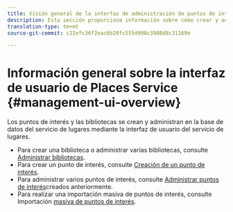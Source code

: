 ```yaml
---
title: Visión general de la interfaz de administración de puntos de interés
description: Esta sección proporciona información sobre cómo crear y administrar bibliotecas y puntos de interés mediante la interfaz de usuario del servicio de lugares.
translation-type: tm+mt
source-git-commit: c22efc36f2eac6b20fc555d998c3988d8c31169e

---
```



# Información general sobre la interfaz de usuario de Places Service {#management-ui-overview}

Los puntos de interés y las bibliotecas se crean y administran en la base de datos del servicio de lugares mediante la interfaz de usuario del servicio de lugares.

* Para crear una biblioteca o administrar varias bibliotecas, consulte [Administrar bibliotecas](/help/poi-mgmt-ui/manage-libraries-in-the-places-ui.md).
* Para crear un punto de interés, consulte [Creación de un punto de interés](/help/poi-mgmt-ui/create-a-poi-ui.md).
* Para administrar varios puntos de interés, consulte [Administrar puntos de interés](/help/poi-mgmt-ui/managing-pois-in-the-places-ui.md)creados anteriormente.
* Para realizar una importación masiva de puntos de interés, consulte Importación [masiva de puntos de interés](/help/poi-mgmt-ui/bulk-upload-pois.md).